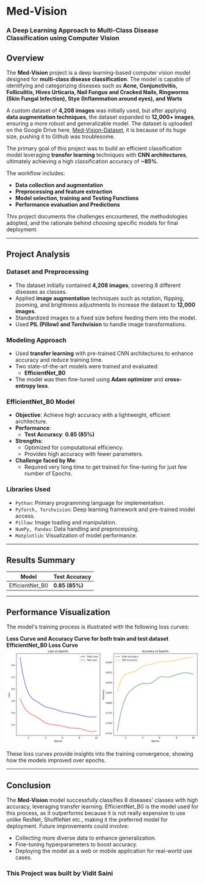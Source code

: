 # Med-Vision
### A Deep Learning Approach to Multi-Class Disease Classification using Computer Vision

## **Overview**
The **Med-Vision** project is a deep learning-based computer vision model designed for **multi-class disease classification**. The model is capable of identifying and categorizing diseases such as **Acne, Conjunctivitis, Folliculitis, Hives Urticaria, Nail Fungus and Cracked Nails, Ringworms (Skin Fungal Infection), Stye (Inflammation around eyes), and Warts** 

A custom dataset of **4,208 images** was initially used, but after applying **data augmentation techniques**, the dataset expanded to **12,000+ images**, ensuring a more robust and generalizable model.
The dataset is uploaded on the Google Drive here, [Med-Vision-Dataset](https://drive.google.com/drive/u/1/folders/17tyChnUsX3WztwtLIKStYSOR6t0lsLVT), it is because of its huge size, pushing it to Github was troublesome.

The primary goal of this project was to build an efficient classification model leveraging **transfer learning** techniques with **CNN architectures**, ultimately achieving a high classification accuracy of **~85%**.

The workflow includes:
- **Data collection and augmentation**
- **Preprocessing and feature extraction**
- **Model selection, training and Testing Functions**
- **Performance evaluation and Predictions**

This project documents the challenges encountered, the methodologies adopted, and the rationale behind choosing specific models for final deployment.

---

## **Project Analysis**

### **Dataset and Preprocessing**
- The dataset initially contained **4,208 images**, covering 8 different diseases as classes.
- Applied **image augmentation** techniques such as rotation, flipping, zooming, and brightness adjustments to increase the dataset to **12,000 images**.
- Standardized images to a fixed size before feeding them into the model.
- Used **PIL (Pillow) and Torchvision** to handle image transformations.

### **Modeling Approach**
- Used **transfer learning** with pre-trained CNN architectures to enhance accuracy and reduce training time.
- Two state-of-the-art models were trained and evaluated:
  - **EfficientNet_B0**
- The model was then fine-tuned using **Adam optimizer** and **cross-entropy loss**.

### **EfficientNet_B0 Model**
- **Objective**: Achieve high accuracy with a lightweight, efficient architecture.
- **Performance**:
  - **Test Accuracy**: **0.85 (85%)**
- **Strengths**:
  - Optimized for computational efficiency.
  - Provides high accuracy with fewer parameters.
- **Challenge faced by Me**:
  - Required very long time to get trained for fine-tuning for just few number of Epochs.

### **Libraries Used**
- `Python`: Primary programming language for implementation.
- `PyTorch, Torchvision`: Deep learning framework and pre-trained model access.
- `Pillow`: Image loading and manipulation.
- `NumPy, Pandas`: Data handling and preprocessing.
- `Matplotlib`: Visualization of model performance.

---

## **Results Summary**

| **Model**            | **Test Accuracy** |
|---------------------|-----------------|
| EfficientNet_B0     | **0.85 (85%)**  |

---

## **Performance Visualization**
The model's training process is illustrated with the following loss curves:

**Loss Curve and Accuracy Curve for both train and test dataset**
**EfficientNet_B0 Loss Curve**
   ![EfficientNet Loss Curve](Loss_and_Accuracy_Curves_(Images)/For_10_Epochs.png)


These loss curves provide insights into the training convergence, showing how the models improved over epochs.

---

## **Conclusion**
The **Med-Vision** model successfully classifies 8 diseases' classes with high accuracy, leveraging transfer learning. EfficientNet_B0 is the model used for this process, as it outperforms because it is not really expensive to use unlike ResNet, ShuffleNet etc., making it the preferred model for deployment. Future improvements could involve:
- Collecting more diverse data to enhance generalization.
- Fine-tuning hyperparameters to boost accuracy.
- Deploying the model as a web or mobile application for real-world use cases.

### **This Project was built by Vidit Saini**
